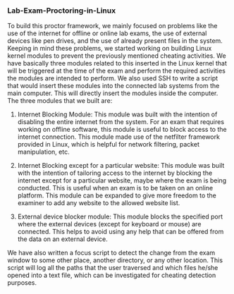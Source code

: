 ### Lab-Exam-Proctoring-in-Linux

To build this proctor framework, we mainly focused on problems like the use of the internet for
offline or online lab exams, the use of external devices like pen drives, and the use of already
present files in the system. Keeping in mind these problems, we started working on building
Linux kernel modules to prevent the previously mentioned cheating activities. We have basically
three modules related to this inserted in the Linux kernel that will be triggered at the time of the
exam and perform the required activities the modules are intended to perform. We also used SSH
to write a script that would insert these modules into the connected lab systems from the main
computer. This will directly insert the modules inside the computer. The three modules that we
built are:

 1. Internet Blocking Module: This module was built with the intention of disabling the
     entire internet from the system. For an exam that requires working on offline software,
     this module is useful to block access to the internet connection. This module made use of
     the netfilter framework provided in Linux, which is helpful for network filtering, packet
     manipulation, etc.
     
  2. Internet Blocking except for a particular website: This module was built with the
     intention of tailoring access to the internet by blocking the internet except for a particular
     website, maybe where the exam is being conducted. This is useful when an exam is to be
     taken on an online platform. This module can be expanded to give more freedom to the
     examiner to add any website to the allowed website list.
     
  3. External device blocker module: This module blocks the specified port where the external
     devices (except for keyboard or mouse) are connected. This helps to avoid using any
     help that can be offered from the data on an external device.
     
We have also written a focus script to detect the change from the exam window to some other
place, another directory, or any other location. This script will log all the paths that the user
traversed and which files he/she opened into a text file, which can be investigated for cheating
detection purposes.
